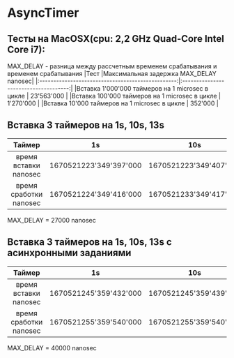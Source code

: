 # AsyncTimer

## Тесты на MacOSX(cpu: 2,2 GHz Quad-Core Intel Core i7):

MAX_DELAY - разница между рассчетным временем срабатывания и временем срабатывания
|Тест                                               |Максимальная задержка MAX_DELAY nanosec|
|:-------------------------------------------------:|:-------------------------------------:|
|Вставка 1'000'000 таймеров на 1 microsec в цикле   | 23'563'000                            |
|Вставка 100'000 таймеров на 1 microsec в цикле     | 1'270'000                             |
|Вставка 10'000 таймеров на 1 microsec в цикле      | 352'000                               |

## Вставка 3 таймеров на 1s, 10s, 13s
|         Таймер       |          1s          |        10s           |         13s          |
|:--------------------:|:--------------------:|:--------------------:|:--------------------:|
|время вставки nanosec |1670521223'349'397'000|1670521223'349'407'000|1670521223'349'409'000|
|время сработки nanosec|1670521224'349'416'000|1670521233'349'417'000|1670521236'349'455'000|

MAX_DELAY = 27000 nanosec

## Вставка 3 таймеров на 1s, 10s, 13s с асинхронными заданиями
|         Таймер       |          1s          |        10s           |         13s          |
|:--------------------:|:--------------------:|:--------------------:|:--------------------:|
|время вставки nanosec |1670521245'359'432'000|1670521245'359'439'000|1670521245'359'440'000|
|время сработки nanosec|1670521255'359'540'000|1670521255'359'540'000|1670521258'359'511'000|

MAX_DELAY = 40000 nanosec